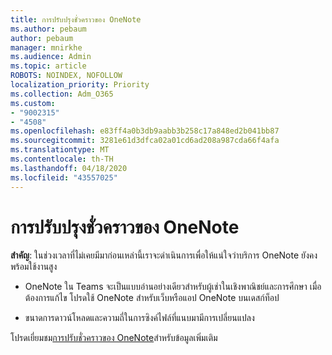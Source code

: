 ```yaml
---
title: การปรับปรุงชั่วคราวของ OneNote
ms.author: pebaum
author: pebaum
manager: mnirkhe
ms.audience: Admin
ms.topic: article
ROBOTS: NOINDEX, NOFOLLOW
localization_priority: Priority
ms.collection: Adm_O365
ms.custom:
- "9002315"
- "4508"
ms.openlocfilehash: e83ff4a0b3db9aabb3b258c17a848ed2b041bb87
ms.sourcegitcommit: 3281e61d3dfca02a01cd6ad208a987cda66f4afa
ms.translationtype: MT
ms.contentlocale: th-TH
ms.lasthandoff: 04/18/2020
ms.locfileid: "43557025"
---
```

# <a name="onenote-temporary-adjustments"></a>การปรับปรุงชั่วคราวของ OneNote

**สําคัญ**: ในช่วงเวลาที่ไม่เคยมีมาก่อนเหล่านี้เราจะดําเนินการเพื่อให้แน่ใจว่าบริการ OneNote ยังคงพร้อมใช้งานสูง

- OneNote ใน Teams จะเป็นแบบอ่านอย่างเดียวสําหรับผู้เช่าในเชิงพาณิชย์และการศึกษา เมื่อต้องการแก้ไข โปรดใช้ OneNote สําหรับเว็บหรือแอป OneNote บนเดสก์ท็อป

- ขนาดการดาวน์โหลดและความถี่ในการซิงค์ไฟล์ที่แนบมามีการเปลี่ยนแปลง

โปรดเยี่ยมชม[การปรับชั่วคราวของ OneNote](https://techcommunity.microsoft.com/t5/onenote-service-updates/awareness-of-temporary-adjustments-in-microsoft-onenote/m-p/1248100)สําหรับข้อมูลเพิ่มเติม
